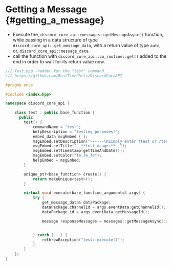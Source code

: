 Getting a Message {#getting_a_message}
============
- Execute the, `discord_core_api::messages::getMessageAsync()` function, while passing in a data structure of type `discord_core_api::get_message_data`, with a return value of type `auto`, or, `discord_core_api::message_data`.
- call the function with `discord_core_api::co_routine::get()` added to the end in order to wait for its return value now.

```cpp
/// Test.hpp -header for the "test" command.
/// https://github.com/RealTimeChris/DiscordCoreAPI

#pragma once

#include <index.hpp>

namespace discord_core_api {

	class test : public base_function {
	  public:
		test() {
			commandName = "test";
			helpDescription = "testing purposes!";
			embed_data msgEmbed { };
			msgEmbed.setDescription("------\nSimply enter !test or /test!\n------");
			msgEmbed.setTitle("__**test usage:**__");
			msgEmbed.setTimeStamp(getTimeAndDate());
			msgEmbed.setColor("fe_fe_fe");
			helpEmbed = msgEmbed;
		}

		unique_ptr<base_function> create() {
			return makeUnique<test>();
		}

		virtual void execute(base_function_arguments& args) {
			try {
				get_message_data& dataPackage;
				dataPackage.channelId = args.eventData.getChannelId();
				dataPackage.id = args.eventData.getMessageId();

				message responseMessages = messages::getMessageAsync(const dataPackage).get();


			} catch (...) {
				rethrowException("test::execute()");
			}
		}
	};
}
```
